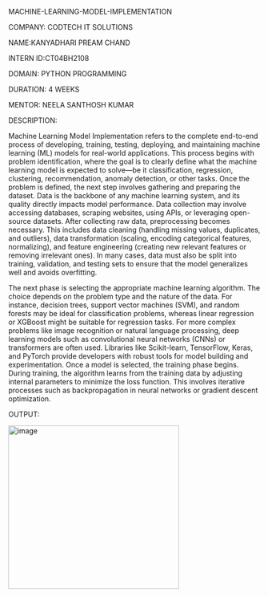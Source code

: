 MACHINE-LEARNING-MODEL-IMPLEMENTATION

COMPANY: CODTECH IT SOLUTIONS

NAME:KANYADHARI PREAM CHAND

INTERN ID:CT04BH2108

DOMAIN: PYTHON PROGRAMMING

DURATION: 4 WEEKS

MENTOR: NEELA SANTHOSH KUMAR

DESCRIPTION:

Machine Learning Model Implementation refers to the complete end-to-end process of developing, training, testing, deploying, and maintaining machine learning (ML) models for real-world applications. This process begins with problem identification, where the goal is to clearly define what the machine learning model is expected to solve—be it classification, regression, clustering, recommendation, anomaly detection, or other tasks. Once the problem is defined, the next step involves gathering and preparing the dataset. Data is the backbone of any machine learning system, and its quality directly impacts model performance. Data collection may involve accessing databases, scraping websites, using APIs, or leveraging open-source datasets. After collecting raw data, preprocessing becomes necessary. This includes data cleaning (handling missing values, duplicates, and outliers), data transformation (scaling, encoding categorical features, normalizing), and feature engineering (creating new relevant features or removing irrelevant ones). In many cases, data must also be split into training, validation, and testing sets to ensure that the model generalizes well and avoids overfitting.

The next phase is selecting the appropriate machine learning algorithm. The choice depends on the problem type and the nature of the data. For instance, decision trees, support vector machines (SVM), and random forests may be ideal for classification problems, whereas linear regression or XGBoost might be suitable for regression tasks. For more complex problems like image recognition or natural language processing, deep learning models such as convolutional neural networks (CNNs) or transformers are often used. Libraries like Scikit-learn, TensorFlow, Keras, and PyTorch provide developers with robust tools for model building and experimentation. Once a model is selected, the training phase begins. During training, the algorithm learns from the training data by adjusting internal parameters to minimize the loss function. This involves iterative processes such as backpropagation in neural networks or gradient descent optimization.

OUTPUT:

<img width="341" height="326" alt="image" src="https://github.com/user-attachments/assets/b43e3d50-713a-4dd0-ac1d-d76de248e3a4" />
